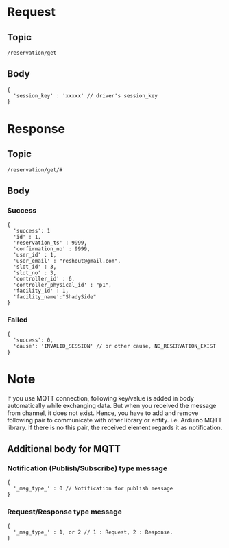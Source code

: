 # Request

## Topic

```
/reservation/get
```

## Body
```
{
  'session_key' : 'xxxxx' // driver's session_key
}
```

# Response

## Topic

```
/reservation/get/#
```

## Body

### Success

```
{
  'success': 1
  'id' : 1,
  'reservation_ts' : 9999,
  'confirmation_no' : 9999,
  'user_id' : 1,
  'user_email' : "reshout@gmail.com",
  'slot_id' : 3,
  'slot_no' : 3,
  'controller_id' : 6,
  'controller_physical_id' : "p1",
  'facility_id' : 1,
  'facility_name':"ShadySide"
}
```

### Failed

```
{
  'success': 0,
  'cause': 'INVALID_SESSION' // or other cause, NO_RESERVATION_EXIST
}
```

# Note

If you use MQTT connection, following key/value is added in body automatically while exchanging data.
But when you received the message from channel, it does not exist.
Hence, you have to add and remove following pair to communicate with other library or entity. i.e. Arduino MQTT library.
If there is no this pair, the received element regards it as notification.


## Additional body for MQTT

### Notification (Publish/Subscribe) type message
```
{
  '_msg_type_' : 0 // Notification for publish message
}
```

### Request/Response type message
```
{
  '_msg_type_' : 1, or 2 // 1 : Request, 2 : Response.
}
```
